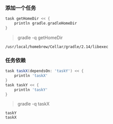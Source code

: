 ### 添加一个任务

```groovy
task getHomeDir << {
    println gradle.gradleHomeDir
}
```

> gradle -q getHomeDir

    /usr/local/homebrew/Cellar/gradle/2.14/libexec

### 任务依赖

```groovy
task taskX(dependsOn: 'taskY') << {
    println 'taskX'
}
task taskY << {
    println 'taskY'
}
```

> gradle -q taskX

    taskY
    taskX
